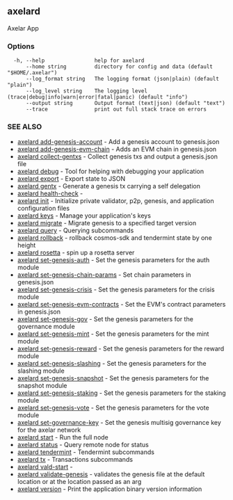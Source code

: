 ## axelard

Axelar App

### Options

```
  -h, --help                help for axelard
      --home string         directory for config and data (default "$HOME/.axelar")
      --log_format string   The logging format (json|plain) (default "plain")
      --log_level string    The logging level (trace|debug|info|warn|error|fatal|panic) (default "info")
      --output string       Output format (text|json) (default "text")
      --trace               print out full stack trace on errors
```

### SEE ALSO

* [axelard add-genesis-account](axelard_add-genesis-account.md)	 - Add a genesis account to genesis.json
* [axelard add-genesis-evm-chain](axelard_add-genesis-evm-chain.md)	 - Adds an EVM chain in genesis.json
* [axelard collect-gentxs](axelard_collect-gentxs.md)	 - Collect genesis txs and output a genesis.json file
* [axelard debug](axelard_debug.md)	 - Tool for helping with debugging your application
* [axelard export](axelard_export.md)	 - Export state to JSON
* [axelard gentx](axelard_gentx.md)	 - Generate a genesis tx carrying a self delegation
* [axelard health-check](axelard_health-check.md)	 - 
* [axelard init](axelard_init.md)	 - Initialize private validator, p2p, genesis, and application configuration files
* [axelard keys](axelard_keys.md)	 - Manage your application's keys
* [axelard migrate](axelard_migrate.md)	 - Migrate genesis to a specified target version
* [axelard query](axelard_query.md)	 - Querying subcommands
* [axelard rollback](axelard_rollback.md)	 - rollback cosmos-sdk and tendermint state by one height
* [axelard rosetta](axelard_rosetta.md)	 - spin up a rosetta server
* [axelard set-genesis-auth](axelard_set-genesis-auth.md)	 - Set the genesis parameters for the auth module
* [axelard set-genesis-chain-params](axelard_set-genesis-chain-params.md)	 - Set chain parameters in genesis.json
* [axelard set-genesis-crisis](axelard_set-genesis-crisis.md)	 - Set the genesis parameters for the crisis module
* [axelard set-genesis-evm-contracts](axelard_set-genesis-evm-contracts.md)	 - Set the EVM's contract parameters in genesis.json
* [axelard set-genesis-gov](axelard_set-genesis-gov.md)	 - Set the genesis parameters for the governance module
* [axelard set-genesis-mint](axelard_set-genesis-mint.md)	 - Set the genesis parameters for the mint module
* [axelard set-genesis-reward](axelard_set-genesis-reward.md)	 - Set the genesis parameters for the reward module
* [axelard set-genesis-slashing](axelard_set-genesis-slashing.md)	 - Set the genesis parameters for the slashing module
* [axelard set-genesis-snapshot](axelard_set-genesis-snapshot.md)	 - Set the genesis parameters for the snapshot module
* [axelard set-genesis-staking](axelard_set-genesis-staking.md)	 - Set the genesis parameters for the staking module
* [axelard set-genesis-vote](axelard_set-genesis-vote.md)	 - Set the genesis parameters for the vote module
* [axelard set-governance-key](axelard_set-governance-key.md)	 - Set the genesis multisig governance key for the axelar network
* [axelard start](axelard_start.md)	 - Run the full node
* [axelard status](axelard_status.md)	 - Query remote node for status
* [axelard tendermint](axelard_tendermint.md)	 - Tendermint subcommands
* [axelard tx](axelard_tx.md)	 - Transactions subcommands
* [axelard vald-start](axelard_vald-start.md)	 - 
* [axelard validate-genesis](axelard_validate-genesis.md)	 - validates the genesis file at the default location or at the location passed as an arg
* [axelard version](axelard_version.md)	 - Print the application binary version information

